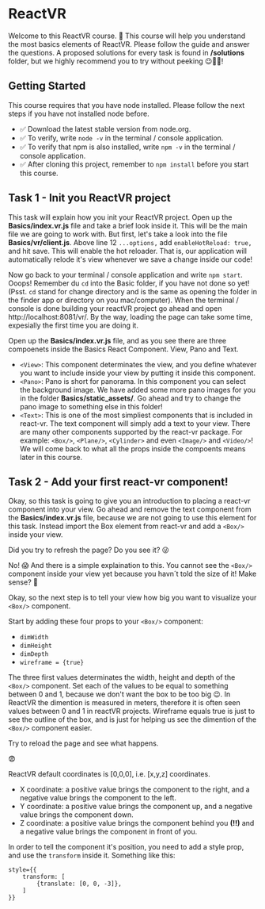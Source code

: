 # ReactVR

Welcome to this ReactVR course. 👀 This course will help you understand the most basics elements of ReactVR. Please follow the guide and answer the questions. A proposed solutions for every task is found in **/solutions** folder, but we highly recommend you to try without peeking 😉✌🏼! 

## Getting Started
This course requires that you have node installed. Please follow the next steps if you have not installed node before. 
- ✅ Download the latest stable version from node.org. 
- ✅ To verify, write ```node -v``` in the terminal / console application. 
- ✅ To verify that npm is also installed, write ```npm -v``` in the terminal / console application.
- ✅ After cloning this project, remember to ```npm install``` before you start this course.

## Task 1 - Init you ReactVR project
This task will explain how you init your ReactVR project. Open up the **Basics/index.vr.js** file and take a brief look inside it. This will be the main file we are going to work with. But first, let's take a look into the file **Basics/vr/client.js**. Above line 12 ```...options,``` add ```enableHotReload: true,``` and hit save. This will enable the hot reloader. That is, our application will automatically relode it's view whenever we save a change inside our code! 

Now go back to your terminal / console application and write ```npm start```. Ooops! Remember du ```cd``` into the Basic folder, if you have not done so yet! (Psst. ```cd``` stand for change directory and is the same as opening the folder in the finder app or directory on you mac/computer). When the terminal / console is done building your reactVR project go ahead and open http://localhost:8081/vr/. By the way, loading the page can take some time, expesially the first time you are doing it. 

Open up the **Basics/index.vr.js** file, and as you see there are three compoenets inside the Basics React Component. View, Pano and Text. 
- ```<View>```: This component determinates the view, and you define whatever you want to include inside your view by putting it inside this component. 
- ```<Pano>```: Pano is short for panorama. In this component you can select the background image. We have added some more pano images for you in the folder **Basics/static_assets/**. Go ahead and try to change the pano image to something else in this folder!
- ```<Text>```: This is one of the most simpliest components that is included in react-vr. The text component will simply add a text to your view. There are many other components supported by the react-vr package. For example: ```<Box/>```, ```<Plane/>```, ```<Cylinder>``` and even ```<Image/>``` and ```<Video/>```! We will come back to what all the props inside the compoents means later in this course. 

## Task 2 - Add your first react-vr component! 
Okay, so this task is going to give you an introduction to placing a react-vr component into your view. Go ahead and remove the text component from the **Basics/index.vr.js** file, because we are not going to use this element for this task. Instead import the Box element from react-vr and add a ```<Box/>``` inside your view. 

Did you try to refresh the page? Do you see it? 😜

No! 😱 And there is a simple explaination to this. You cannot see the ```<Box/>``` component inside your view yet because you havn´t told the size of it! Make sense? 🤔

Okay, so the next step is to tell your view how big you want to visualize your ```<Box/>``` component. 

Start by adding these four props to your ```<Box/>``` component:
- ```dimWidth```
- ```dimHeight```
- ```dimDepth```
- ```wireframe = {true} ```

The three first values determinates the width, height and depth of the ```<Box/>``` component. Set each of the values to be equal to something between 0 and 1, because we don't want the box to be too big 😉. In ReactVR the dimention is measured in meters, therefore it is often seen values between 0 and 1 in reactVR projects. Wireframe equals true is just to see the outline of the box, and is just for helping us see the dimention of the ```<Box/>``` component easier. 

Try to reload the page and see what happens. 

😨

ReactVR default coordinates is [0,0,0], i.e. [x,y,z] coordinates. 
- X coordinate: a positive value brings the component to the right, and a negative value brings the component to the left. 
- Y coordinate: a positive value brings the component up, and a negative value brings the component down.
- Z coordinate: a positive value brings the component behind you **(!!)** and a negative value brings the component in front of you.

In order to tell the component it's position, you need to add a style prop, and use the ```transform``` inside it. Something like this: 
```
style={{
    transform: [
        {translate: [0, 0, -3]},
    ]
}}
```




